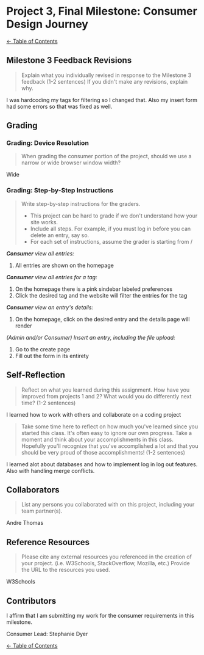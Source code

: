 # Project 3, Final Milestone: **Consumer** Design Journey

[← Table of Contents](../design-journey.md)


## Milestone 3 Feedback Revisions
> Explain what you individually revised in response to the Milestone 3 feedback (1-2 sentences)
> If you didn't make any revisions, explain why.

I was hardcoding my tags for filtering so I changed that. Also my insert form had some errors so that was fixed as well.


## Grading

### Grading: Device Resolution
> When grading the consumer portion of the project, should we use a narrow or wide browser window width?

Wide


### Grading: Step-by-Step Instructions
> Write step-by-step instructions for the graders.
>
> - This project can be hard to grade if we don't understand how your site works.
> - Include all steps. For example, if you must log in before you can delete an entry, say so.
> - For each set of instructions, assume the grader is starting from /

_**Consumer** view all entries:_

1. All entries are shown on the homepage

_**Consumer** view all entries for a tag:_

1. On the homepage there is a pink sindebar labeled preferences
2. Click the desired tag and the website will filter the entries for the tag

_**Consumer** view an entry's details:_

1. On the homepage, click on the desired entry and the details page will render

_(Admin and/or Consumer) Insert an entry, including the file upload:_

1. Go to the create page
2. Fill out the form in its entirety


## Self-Reflection
> Reflect on what you learned during this assignment.
> How have you improved from projects 1 and 2?
> What would you do differently next time? (1-2 sentences)

I learned how to work with others and collaborate on a coding project


> Take some time here to reflect on how much you've learned since you started this class. It's often easy to ignore our own progress. Take a moment and think about your accomplishments in this class. Hopefully you'll recognize that you've accomplished a lot and that you should be very proud of those accomplishments! (1-2 sentences)

I learned alot about databases and how to implement log in log out features. Also with handling merge conflicts.


## Collaborators
> List any persons you collaborated with on this project, including your team partner(s).

Andre Thomas


## Reference Resources
> Please cite any external resources you referenced in the creation of your project.
> (i.e. W3Schools, StackOverflow, Mozilla, etc.)
> Provide the URL to the resources you used.

W3Schools


## Contributors

I affirm that I am submitting my work for the consumer requirements in this milestone.

Consumer Lead: Stephanie Dyer


[← Table of Contents](../design-journey.md)

